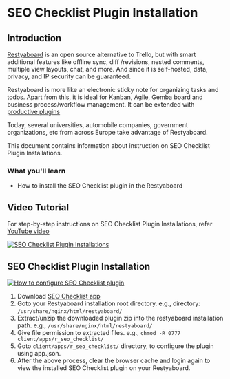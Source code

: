 # SEO Checklist Plugin Installation

## Introduction

[Restyaboard](https://restya.com/board) is an open source alternative to Trello, but with smart additional features like offline sync, diff /revisions, nested comments, multiple view layouts, chat, and more. And since it is self-hosted, data, privacy, and IP security can be guaranteed.

Restyaboard is more like an electronic sticky note for organizing tasks and todos. Apart from this, it is ideal for Kanban, Agile, Gemba board and business process/workflow management. It can be extended with [productive plugins](https://restya.com/board/apps "productive plugins")

Today, several universities, automobile companies, government organizations, etc from across Europe take advantage of Restyaboard.

This document contains information about instruction on SEO Checklist Plugin Installations.

### What you'll learn

*   How to install the SEO Checklist plugin in the Restyaboard

## Video Tutorial

For step-by-step instructions on SEO Checklist Plugin Installations, refer [YouTube video](https://www.youtube.com/watch?v=HBD6fgikH0A "Watch video on SEO Checklist Plugin Installations")

[![SEO Checklist Plugin Installations](seo_checklist_installation.png "SEO Checklist Plugin Installations")](https://www.youtube.com/watch?v=HBD6fgikH0A "Watch video on SEO Checklist Plugin Installations")

## SEO Checklist Plugin Installation

[![How to configure SEO Checklist plugin](seo_checklist_installation.png)](https://www.youtube.com/watch?v=HBD6fgikH0A)

1.  Download [SEO Checklist app](https://restya.com/board/apps/r_seo_checklist "SEO Checklist app")
2.  Goto your Restyaboard installation root directory. e.g., directory: `/usr/share/nginx/html/restyaboard/`
3.  Extract/unzip the downloaded plugin zip into the restyaboard installation path. e.g., `/usr/share/nginx/html/restyaboard/`
4.  Give file permission to extracted files. e.g., `chmod -R 0777 client/apps/r_seo_checklist/`
5.  Goto `client/apps/r_seo_checklist/` directory, to configure the plugin using app.json.
6.  After the above process, clear the browser cache and login again to view the installed SEO Checklist plugin on your Restyaboard.